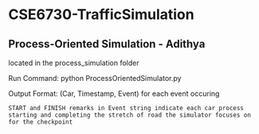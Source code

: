 # CSE6730-TrafficSimulation

## Process-Oriented Simulation - Adithya

located in the process_simulation folder

Run Command: python ProcessOrientedSimulator.py

Output Format: (Car, Timestamp, Event) for each event occuring

    START and FINISH remarks in Event string indicate each car process starting and completing the stretch of road the simulator focuses on for the checkpoint
